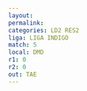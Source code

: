 ```yaml
---
layout: 
permalink: 
categories: LD2 RES2
liga: LIGA INDIGO
match: 5
local: DMD
r1: 0
r2: 0
out: TAE
---
```

